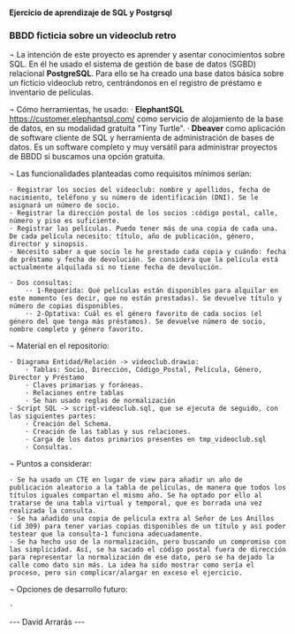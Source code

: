 
#### Ejercicio de aprendizaje de SQL y Postgrsql  ####
### BBDD ficticia sobre un videoclub retro ###


¬ La intención de este proyecto es aprender y asentar conocimientos sobre SQL. En él he usado el sistema de gestión de base de datos (SGBD) relacional **PostgreSQL**. Para ello se ha creado una base datos básica sobre un ficticio videoclub retro, centrándonos en el registro de préstamo e inventario de películas.

¬ Cómo herramientas, he usado:
    · **ElephantSQL** https://customer.elephantsql.com/ como servicio de alojamiento de la base de datos, en su modalidad gratuita "Tiny Turtle".
    · **Dbeaver** como aplicación de software cliente de SQL y herramienta de administración de bases de datos. Es un software completo y muy versátil para administrar proyectos de BBDD si buscamos una opción gratuita.

¬ Las funcionalidades planteadas como requisitos mínimos serían:

    · Registrar los socios del videoclub: nombre y apellidos, fecha de nacimiento, teléfono y su número de identificación (DNI). Se le asignará un número de socio.
    · Registrar la dirección postal de los socios :código postal, calle, número y piso es suficiente. 
    · Registrar las películas. Puedo tener más de una copia de cada una. De cada película necesito: título, año de publicación, género, director y sinopsis.
    · Necesito saber a que socio le he prestado cada copia y cuándo: fecha de préstamo y fecha de devolución. Se considera que la película está actualmente alquilada si no tiene fecha de devolución.

    · Dos consultas:
        ·· 1-Requerida: Qué películas están disponibles para alquilar en este momento (es decir, que no están prestadas). Se devuelve título y número de copias disponibles.
        ·· 2-Optativa: Cuál es el género favorito de cada socios (el género del que tenga más préstamos). Se devuelve número de socio, nombre completo y género favorito.

¬ Material en el repositorio:

    · Diagrama Entidad/Relación -> videoclub.drawio:
        · Tablas: Socio, Dirección, Código_Postal, Película, Género, Director y Préstamo
        · Claves primarias y foráneas.
        · Relaciones entre tablas
        · Se han usado reglas de normalización
    · Script SQL -> script-videoclub.sql, que se ejecuta de seguido, con las siguientes partes:
        · Creación del Schema.
        · Creación de las tablas y sus relaciones.
        · Carga de los datos primarios presentes en tmp_videoclub.sql
        · Consultas.
    

¬ Puntos a considerar:

    · Se ha usado un CTE en lugar de view para añadir un año de publicación aleatorio a la tabla de películas, de manera que todos los títulos iguales compartan el mismo año. Se ha optado por ello al tratarse de una tabla virtual y temporal, que es borrada una vez realizada la consulta.
    · Se ha añadido una copia de película extra al Señor de Los Anillos (id 309) para tener varias copias disponibles de un título y así poder testear que la consulta-1 funciona adecuadamente.
    · Se ha hecho uso de la normalización, pero buscando un compromiso con las simplicidad. Así, se ha sacado el código postal fuera de dirección para representar la normalización de ese dato, pero se ha dejado la calle como dato sin más. La idea ha sido mostrar como sería el proceso, pero sin complicar/alargar en exceso el ejercicio.

¬ Opciones de desarrollo futuro:

    · 


--- David Arrarás ---




